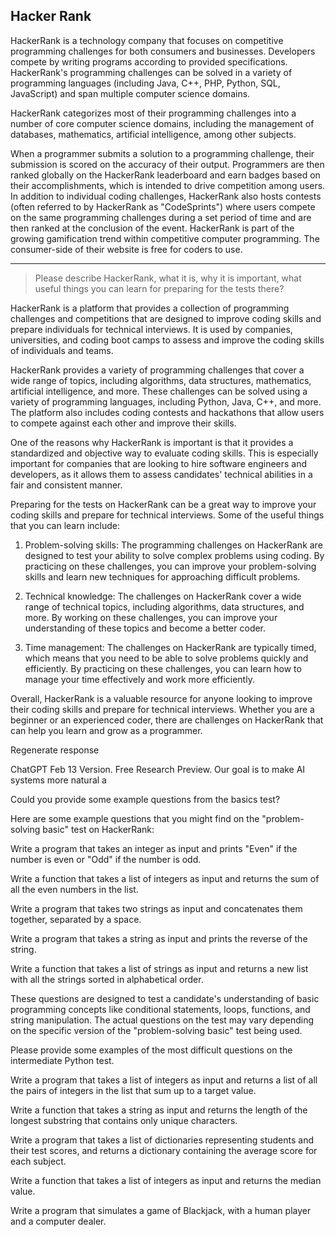 ## Hacker Rank

HackerRank is a technology company that focuses on competitive programming challenges for both consumers and businesses. 
Developers compete by writing programs according to provided specifications. 
HackerRank's programming challenges can be solved in a variety of programming languages (including Java, C++, PHP, Python, SQL, JavaScript) 
and span multiple computer science domains.

HackerRank categorizes most of their programming challenges into a number of core computer science domains, 
including the management of databases, mathematics, artificial intelligence, among other subjects.

When a programmer submits a solution to a programming challenge, 
their submission is scored on the accuracy of their output. 
Programmers are then ranked globally on the HackerRank leaderboard 
and earn badges based on their accomplishments, which is intended 
to drive competition among users. 
In addition to individual coding challenges, HackerRank also hosts contests 
(often referred to by HackerRank as "CodeSprints") where users compete 
on the same programming challenges during a set period of time 
and are then ranked at the conclusion of the event. 
HackerRank is part of the growing gamification trend within competitive 
computer programming. The consumer-side of their website is free for coders to use.

---
> Please describe HackerRank, what it is, why it is important, what useful things you can learn for preparing for the tests there? 

HackerRank is a platform that provides a collection of programming challenges and competitions that are designed to improve coding skills and prepare individuals for technical interviews. It is used by companies, universities, and coding boot camps to assess and improve the coding skills of individuals and teams.

HackerRank provides a variety of programming challenges that cover a wide range of topics, including algorithms, data structures, mathematics, artificial intelligence, and more. These challenges can be solved using a variety of programming languages, including Python, Java, C++, and more. The platform also includes coding contests and hackathons that allow users to compete against each other and improve their skills.

One of the reasons why HackerRank is important is that it provides a standardized and objective way to evaluate coding skills. This is especially important for companies that are looking to hire software engineers and developers, as it allows them to assess candidates' technical abilities in a fair and consistent manner.

Preparing for the tests on HackerRank can be a great way to improve your coding skills and prepare for technical interviews. Some of the useful things that you can learn include:

1. Problem-solving skills: The programming challenges on HackerRank are designed to test your ability to solve complex problems using coding. By practicing on these challenges, you can improve your problem-solving skills and learn new techniques for approaching difficult problems.

2. Technical knowledge: The challenges on HackerRank cover a wide range of technical topics, including algorithms, data structures, and more. By working on these challenges, you can improve your understanding of these topics and become a better coder.

3. Time management: The challenges on HackerRank are typically timed, which means that you need to be able to solve problems quickly and efficiently. By practicing on these challenges, you can learn how to manage your time effectively and work more efficiently.

Overall, HackerRank is a valuable resource for anyone looking to improve their coding skills and prepare for technical interviews. Whether you are a beginner or an experienced coder, there are challenges on HackerRank that can help you learn and grow as a programmer.






Regenerate response

ChatGPT Feb 13 Version. Free Research Preview. Our goal is to make AI systems more natural a

Could you provide some example questions from the basics test?

Here are some example questions that you might find on the "problem-solving basic" test on HackerRank:

Write a program that takes an integer as input and prints "Even" if the number is even or "Odd" if the number is odd.

Write a function that takes a list of integers as input and returns the sum of all the even numbers in the list.

Write a program that takes two strings as input and concatenates them together, separated by a space.

Write a program that takes a string as input and prints the reverse of the string.

Write a function that takes a list of strings as input and returns a new list with all the strings sorted in alphabetical order.

These questions are designed to test a candidate's understanding of basic programming concepts like conditional statements, loops, functions, and string manipulation. The actual questions on the test may vary depending on the specific version of the "problem-solving basic" test being used.


Please provide some examples of the most difficult questions on the intermediate Python  test.

Write a program that takes a list of integers as input and returns a list of all the pairs of integers in the list that sum up to a target value.

Write a function that takes a string as input and returns the length of the longest substring that contains only unique characters.

Write a program that takes a list of dictionaries representing students and their test scores, and returns a dictionary containing the average score for each subject.

Write a function that takes a list of integers as input and returns the median value.

Write a program that simulates a game of Blackjack, with a human player and a computer dealer.
